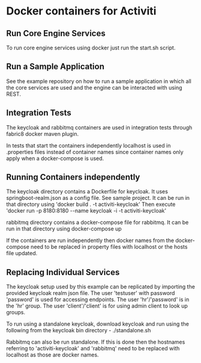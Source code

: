 # Docker containers for Activiti

## Run Core Engine Services

To run core engine services using docker just run the start.sh script. 

## Run a Sample Application

See the example repository on how to run a sample application in which all the core services are used and the engine can be interacted with using REST.

## Integration Tests

The keycloak and rabbitmq containers are used in integration tests through fabric8 docker maven plugin.

In tests that start the containers independently localhost is used in .properties files instead of container names since container names only apply when a docker-compose is used.

## Running Containers independently

The keycloak directory contains a Dockerfile for keycloak. It uses springboot-realm.json as a config file. See sample project. It can be run in that directory using  'docker build . -t activiti-keycloak' Then execute 'docker run -p 8180:8180 --name keycloak -i -t activiti-keycloak'

rabbitmq directory contains a docker-compose file for rabbitmq. It can be run in that directory using docker-compose up

If the containers are run independently then docker names from the docker-compose need to be replaced in property files with localhost or the hosts file updated.

## Replacing Individual Services

The keycloak setup used by this example can be replicated by importing the provided keycloak realm json file. The user 'testuser' with password 'password' is used for accessing endpoints. The user 'hr'/'password' is in the 'hr' group. The user 'client'/'client' is for using admin client to look up groups.

To run using a standalone keycloak, download keycloak and run using the following from the keycloak bin directory - ./standalone.sh 

Rabbitmq can also be run standalone. If this is done then the hostnames referring to 'activiti-keycloak' and 'rabbitmq' need to be replaced with localhost as those are docker names.